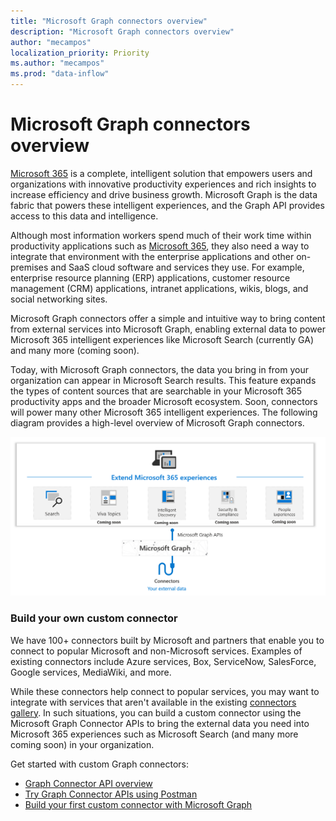 ```yaml
---
title: "Microsoft Graph connectors overview"
description: "Microsoft Graph connectors overview"
author: "mecampos"
localization_priority: Priority
ms.author: "mecampos"
ms.prod: "data-inflow"
---
```




# Microsoft Graph connectors overview

[Microsoft 365](https://www.microsoft.com/microsoft-365) is a complete, intelligent solution that empowers users and organizations with innovative productivity experiences and rich insights to increase efficiency and drive business growth. Microsoft Graph is the data fabric that powers these intelligent experiences, and the Graph API provides access to this data and intelligence.

Although most information workers spend much of their work time within productivity applications such as [Microsoft 365](https://www.microsoft.com/microsoft-365), they also need a way to integrate that environment with the enterprise applications and other on-premises and SaaS cloud software and services they use. For example, enterprise resource planning (ERP) applications, customer resource management (CRM) applications, intranet applications, wikis, blogs, and social networking sites.

Microsoft Graph connectors offer a simple and intuitive way to bring content from external services into Microsoft Graph, enabling external data to power Microsoft 365 intelligent experiences like Microsoft Search (currently GA) and many more (coming soon).

Today, with Microsoft Graph connectors, the data you bring in from your organization can appear in Microsoft Search results. This feature expands the types of content sources that are searchable in your Microsoft 365 productivity apps and the broader Microsoft ecosystem. Soon, connectors will power many other Microsoft 365 intelligent experiences.
The following diagram provides a high-level overview of Microsoft Graph connectors.

<!---Insert image reference here --->
<!---       ![Select the Microsoft Graph permissions](./images/application-saml-sso-configure-api/set-permissions.png) --->
![Overview](./images/connectors-images/overview.png)

### Build your own custom connector
We have 100+ connectors built by Microsoft and partners that enable you to connect to popular Microsoft and non-Microsoft services. Examples of existing connectors include Azure services, Box, ServiceNow, SalesForce, Google services, MediaWiki, and more.

While these connectors help connect to popular services, you may want to integrate with services that aren't available in the existing [connectors gallery](https://docs.microsoft.com/microsoftsearch/connectors-gallery). In such situations, you can build a custom connector using the Microsoft Graph Connector APIs to bring the external data you need into Microsoft 365 experiences such as Microsoft Search (and many more coming soon) in your organization.

Get started with custom Graph connectors:
* [Graph Connector API overview](connecting-external-content-connectors-api-overview.md)
* [Try Graph Connector APIs using Postman](connecting-external-content-connectors-api-postman.md)
* [Build your first custom connector with Microsoft Graph]()

